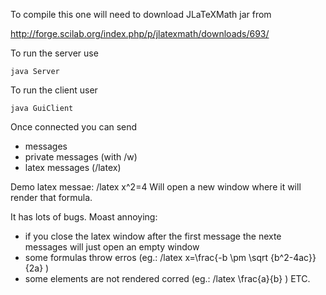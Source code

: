 To compile this one will need to download JLaTeXMath jar from

http://forge.scilab.org/index.php/p/jlatexmath/downloads/693/

To run the server use
```
java Server
```
To run the client user
```
java GuiClient
```

Once connected you can send

- messages
- private messages (with /w)
- latex messages (/latex)

Demo latex messae: /latex x^2=4
Will open a new window where it will render that formula.

It has lots of bugs. Moast annoying:
- if you close the latex window after the first message the nexte messages will just open an empty window
- some formulas throw erros (eg.: /latex x=\\frac{-b \\pm \\sqrt {b^2-4ac}}{2a} )
- some elements are not rendered corred (eg.: /latex \\frac{a}{b} )
ETC.

